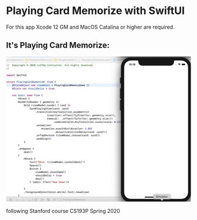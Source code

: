 # Playing Card Memorize with SwiftUI

For this app Xcode 12 GM and MacOS Catalina or higher are required.
## It's Playing Card Memorize:
 
![PlayingCard Memorize](NewGame.gif)

following Stanford course CS193P Spring 2020
